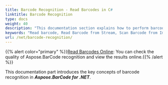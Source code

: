 ```yaml
---
title: Barcode Recognition - Read Barcodes in C#
linktitle: Barcode Recognition
type: docs
weight: 40
description: "This documentation section explains how to perform barcode recognition in Aspose.BarCode for .NET"
keywords: "Read barcode, Read Barcode from Stream, Scan Barcode from Image, Many Barcodes in One Image, Read PDF417 Barcode, Barcode in WPF Project, Aspose.BarCode, Read Barcode C#"
url: /net/barcode-recognition/
---
```

{{% alert color="primary" %}}[Read Barcodes Online](https://products.aspose.app/barcode/recognize): You can check the quality of Aspose.BarCode recognition and view the results online.{{% /alert %}}

This documentation part introduces the key concepts of barcode recognition in ***Aspose.BarCode for .NET***.
 